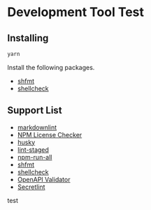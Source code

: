 # Development Tool Test

## Installing

```bash
yarn
```

Install the following packages.

- [shfmt](https://github.com/mvdan/sh)
- [shellcheck](https://github.com/koalaman/shellcheck)

## Support List

- [markdownlint](https://github.com/DavidAnson/markdownlint)
- [NPM License Checker](https://github.com/davglass/license-checker)
- [husky](https://github.com/typicode/husky)
- [lint-staged](https://github.com/okonet/lint-staged)
- [npm-run-all](https://github.com/mysticatea/npm-run-all)
- [shfmt](https://github.com/mvdan/sh)
- [shellcheck](https://github.com/koalaman/shellcheck)
- [OpenAPI Validator](https://github.com/IBM/openapi-validator)
- [Secretlint](https://github.com/secretlint/secretlint)

test
